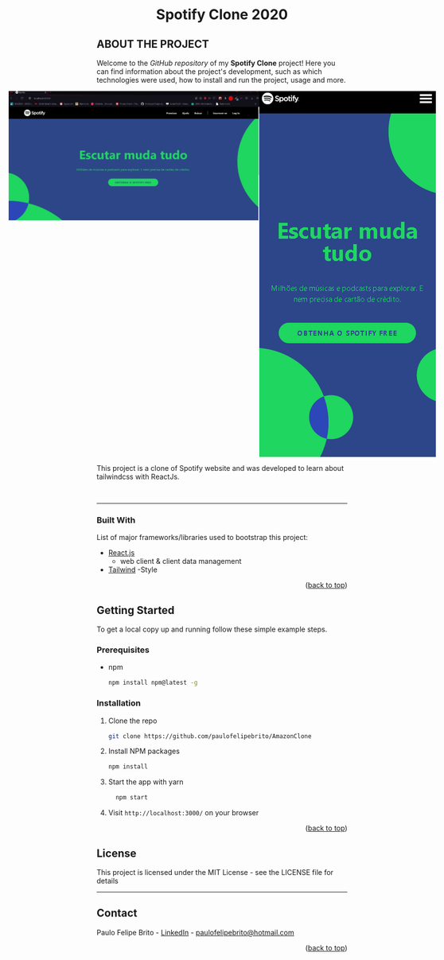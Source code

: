 <div id="top"></div>


<h1 align="center">
    Spotify Clone 2020 
</h1>


## ABOUT THE PROJECT

<!-- ABOUT THE PROJECT -->
Welcome to the _GitHub repository_ of my **Spotify Clone** project! Here you can find information about the project's development, such as which technologies were used, how to install and run the project, usage and more.

<div align="center">

<p style="display: flex; align-items: flex-start; justify-content: center;">
  <img alt="spotify" title="#spotify" src="./src/Assets/demo.gif" > 
  <img alt="spotify1" title="#spotify1" src="./src/Assets/demo1.gif" > 

</p>
</div>

This project is a clone of Spotify website and was developed to learn about tailwindcss with ReactJs. 

<br />

---

### Built With

List of major frameworks/libraries used to bootstrap this project:

* [React.js](https://reactjs.org/)
    - web client & client data management
* [Tailwind](https://tailwindcss.com)
    -Style 

<p align="right">(<a href="#top">back to top</a>)</p>


<!-- GETTING STARTED -->
## Getting Started

To get a local copy up and running follow these simple example steps.

### Prerequisites

* npm
  ```sh
  npm install npm@latest -g
  ```

### Installation

1. Clone the repo
   ```sh
   git clone https://github.com/paulofelipebrito/AmazonClone
   ```
2. Install NPM packages
   ```sh
   npm install 
   ```
3. Start the app with yarn
   ```sh
     npm start
   ```
   
4. Visit `http://localhost:3000/` on your browser


<p align="right">(<a href="#top">back to top</a>)</p>

## License

This project is licensed under the MIT License - see the LICENSE file for details

---

<!-- CONTACT -->
## Contact

Paulo Felipe Brito - [LinkedIn](https://www.linkedin.com/in/paulofelipebrito/) - paulofelipebrito@hotmail.com

<p align="right">(<a href="#top">back to top</a>)</p>

[nodejs]: https://nodejs.org/
[React.js]:(https://reactjs.org/)
[vscode]: https://code.visualstudio.com/
[vceditconfig]: https://marketplace.visualstudio.com/items?itemName=EditorConfig.EditorConfig
[license]: https://opensource.org/licenses/MIT
[vceslint]: https://marketplace.visualstudio.com/items?itemName=dbaeumer.vscode-eslint
